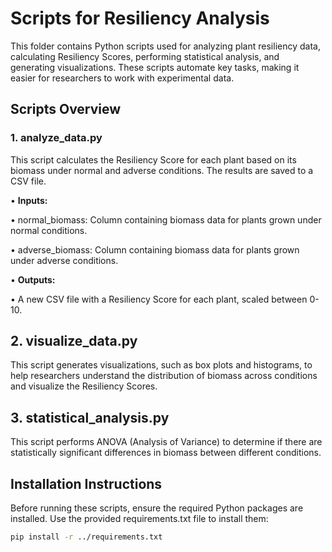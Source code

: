 # Scripts for Resiliency Analysis

This folder contains Python scripts used for analyzing plant resiliency data, calculating Resiliency Scores, performing statistical analysis, and generating visualizations. These scripts automate key tasks, making it easier for researchers to work with experimental data.

## Scripts Overview

### 1. analyze_data.py

This script calculates the Resiliency Score for each plant based on its biomass under normal and adverse conditions. The results are saved to a CSV file.

•	**Inputs:**

•	normal_biomass: Column containing biomass data for plants grown under normal conditions.

•	adverse_biomass: Column containing biomass data for plants grown under adverse conditions.

•	**Outputs:**

•   A new CSV file with a Resiliency Score for each plant, scaled between 0-10.

## 2. visualize_data.py
This script generates visualizations, such as box plots and histograms, to help researchers understand the distribution of biomass across conditions and visualize the Resiliency Scores.


## 3. statistical_analysis.py
This script performs ANOVA (Analysis of Variance) to determine if there are statistically significant differences in biomass between different conditions.



## Installation Instructions

Before running these scripts, ensure the required Python packages are installed. Use the provided requirements.txt file to install them:

```bash
pip install -r ../requirements.txt
```



